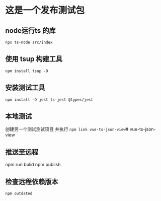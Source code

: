 # 这是一个发布测试包

## node运行ts 的库

```
npx ts-node src/index
```
## 使用 tsup 构建工具

```
npm install tsup -D
```

## 安装测试工具
```
npm install -D jest ts-jest @types/jest
```

## 本地测试
创建另一个测试测试项目 并执行 `npm link vue-ts-json-view`# vue-ts-json-view

## 推送至远程
npm run bulid 
npm publish

## 检查远程依赖版本
```
npm outdated
```
